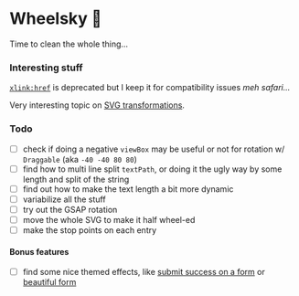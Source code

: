 # Wheelsky :beer:

Time to clean the whole thing...

### Interesting stuff
[`xlink:href`]([https://developer.mozilla.org/en-US/docs/Web/SVG/Attribute/xlink:href](https://developer.mozilla.org/en-US/docs/Web/SVG/Element/use#Browser_compatibility)) is deprecated but I keep it for compatibility issues
_meh safari..._

Very interesting topic on [SVG transformations](https://css-tricks.com/transforms-on-svg-elements).

### Todo
- [ ] check if doing a negative `viewBox` may be useful or not for rotation w/ `Draggable` (aka `-40 -40 80 80`)
- [ ] find how to multi line split `textPath`, or doing it the ugly way by some length and split of the string
- [ ] find out how to make the text length a bit more dynamic
- [ ] variabilize all the stuff
- [ ] try out the GSAP rotation
- [ ] move the whole SVG to make it half wheel-ed
- [ ] make the stop points on each entry

#### Bonus features
- [ ] find some nice themed effects, like [submit success on a form](https://codepen.io/andrewmillen/pen/MoKLob) or [beautiful form](https://codepen.io/ainalem/pen/EQXjOR)
